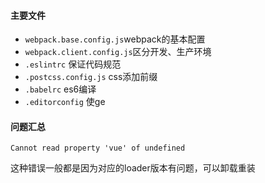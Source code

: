 
#### 主要文件
- `webpack.base.config.js`webpack的基本配置
- `webpack.client.config.js`区分开发、生产环境
- `.eslintrc` 保证代码规范
- `.postcss.config.js` css添加前缀
- `.babelrc` es6编译
- `.editorconfig` 使ge

#### 问题汇总

`Cannot read property 'vue' of undefined`

这种错误一般都是因为对应的loader版本有问题，可以卸载重装

